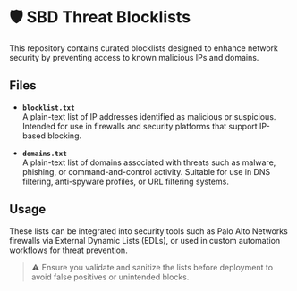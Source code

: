 # 🛡️ SBD Threat Blocklists

This repository contains curated blocklists designed to enhance network security by preventing access to known malicious IPs and domains.

## Files

- **`blocklist.txt`**  
  A plain-text list of IP addresses identified as malicious or suspicious. Intended for use in firewalls and security platforms that support IP-based blocking.

- **`domains.txt`**  
  A plain-text list of domains associated with threats such as malware, phishing, or command-and-control activity. Suitable for use in DNS filtering, anti-spyware profiles, or URL filtering systems.

## Usage

These lists can be integrated into security tools such as Palo Alto Networks firewalls via External Dynamic Lists (EDLs), or used in custom automation workflows for threat prevention.

> ⚠️ Ensure you validate and sanitize the lists before deployment to avoid false positives or unintended blocks.
